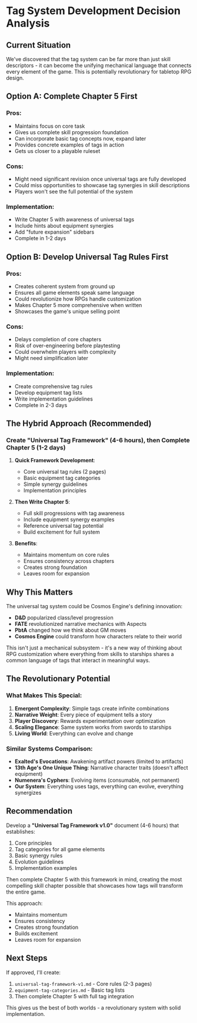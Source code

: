 # Tag System Development Decision Analysis

## Current Situation

We've discovered that the tag system can be far more than just skill descriptors - it can become the unifying mechanical language that connects every element of the game. This is potentially revolutionary for tabletop RPG design.

## Option A: Complete Chapter 5 First

### Pros:
- Maintains focus on core task
- Gives us complete skill progression foundation
- Can incorporate basic tag concepts now, expand later
- Provides concrete examples of tags in action
- Gets us closer to a playable ruleset

### Cons:
- Might need significant revision once universal tags are fully developed
- Could miss opportunities to showcase tag synergies in skill descriptions
- Players won't see the full potential of the system

### Implementation:
- Write Chapter 5 with awareness of universal tags
- Include hints about equipment synergies
- Add "future expansion" sidebars
- Complete in 1-2 days

## Option B: Develop Universal Tag Rules First

### Pros:
- Creates coherent system from ground up
- Ensures all game elements speak same language
- Could revolutionize how RPGs handle customization
- Makes Chapter 5 more comprehensive when written
- Showcases the game's unique selling point

### Cons:
- Delays completion of core chapters
- Risk of over-engineering before playtesting
- Could overwhelm players with complexity
- Might need simplification later

### Implementation:
- Create comprehensive tag rules
- Develop equipment tag lists
- Write implementation guidelines
- Complete in 2-3 days

## The Hybrid Approach (Recommended)

### Create "Universal Tag Framework" (4-6 hours), then Complete Chapter 5 (1-2 days)

1. **Quick Framework Development**:
   - Core universal tag rules (2 pages)
   - Basic equipment tag categories
   - Simple synergy guidelines
   - Implementation principles

2. **Then Write Chapter 5**:
   - Full skill progressions with tag awareness
   - Include equipment synergy examples
   - Reference universal tag potential
   - Build excitement for full system

3. **Benefits**:
   - Maintains momentum on core rules
   - Ensures consistency across chapters
   - Creates strong foundation
   - Leaves room for expansion

## Why This Matters

The universal tag system could be Cosmos Engine's defining innovation:

- **D&D** popularized class/level progression
- **FATE** revolutionized narrative mechanics with Aspects
- **PbtA** changed how we think about GM moves
- **Cosmos Engine** could transform how characters relate to their world

This isn't just a mechanical subsystem - it's a new way of thinking about RPG customization where everything from skills to starships shares a common language of tags that interact in meaningful ways.

## The Revolutionary Potential

### What Makes This Special:
1. **Emergent Complexity**: Simple tags create infinite combinations
2. **Narrative Weight**: Every piece of equipment tells a story
3. **Player Discovery**: Rewards experimentation over optimization
4. **Scaling Elegance**: Same system works from swords to starships
5. **Living World**: Everything can evolve and change

### Similar Systems Comparison:
- **Exalted's Evocations**: Awakening artifact powers (limited to artifacts)
- **13th Age's One Unique Thing**: Narrative character traits (doesn't affect equipment)
- **Numenera's Cyphers**: Evolving items (consumable, not permanent)
- **Our System**: Everything uses tags, everything can evolve, everything synergizes

## Recommendation

Develop a **"Universal Tag Framework v1.0"** document (4-6 hours) that establishes:

1. Core principles
2. Tag categories for all game elements
3. Basic synergy rules
4. Evolution guidelines
5. Implementation examples

Then complete Chapter 5 with this framework in mind, creating the most compelling skill chapter possible that showcases how tags will transform the entire game.

This approach:
- Maintains momentum
- Ensures consistency
- Creates strong foundation
- Builds excitement
- Leaves room for expansion

## Next Steps

If approved, I'll create:
1. `universal-tag-framework-v1.md` - Core rules (2-3 pages)
2. `equipment-tag-categories.md` - Basic tag lists
3. Then complete Chapter 5 with full tag integration

This gives us the best of both worlds - a revolutionary system with solid implementation.